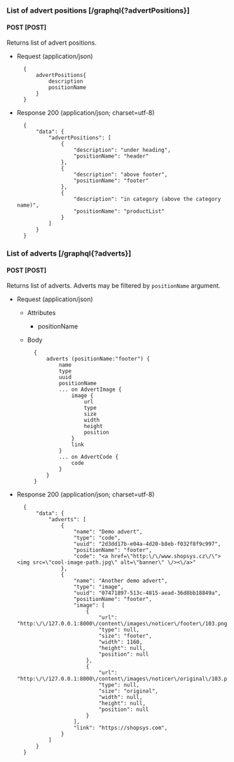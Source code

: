 ### List of advert positions [/graphql{?advertPositions}]

#### POST [POST]

Returns list of advert positions.

- Request (application/json)

        {
            advertPositions{
                description
                positionName
            }
        }


- Response 200 (application/json; charset=utf-8)

        {
            "data": {
                "advertPositions": [
                    {
                        "description": "under heading",
                        "positionName": "header"
                    },
                    {
                        "description": "above footer",
                        "positionName": "footer"
                    },
                    {
                        "description": "in category (above the category name)",
                        "positionName": "productList"
                    }
                ]
            }
        }

### List of adverts [/graphql{?adverts}]

#### POST [POST]

Returns list of adverts.
Adverts may be filtered by `positionName` argument.

- Request (application/json)

    - Attributes

        - positionName

    - Body

            {
                adverts (positionName:"footer") {
                    name
                    type
                    uuid
                    positionName
                    ... on AdvertImage {
                        image {
                            url
                            type
                            size
                            width
                            height
                            position
                        }
                        link
                    }
                    ... on AdvertCode {
                        code
                    }
                }
            }

- Response 200 (application/json; charset=utf-8)

        {
            "data": {
                "adverts": [
                    {
                        "name": "Demo advert",
                        "type": "code",
                        "uuid": "2d3dd17b-e04a-4d20-b8eb-f032f8f9c997",
                        "positionName": "footer",
                        "code": "<a href=\"http:\/\/www.shopsys.cz\/\"><img src=\"cool-image-path.jpg\" alt=\"banner\" \/><\/a>"
                    },
                    {
                        "name": "Another demo advert",
                        "type": "image",
                        "uuid": "07471897-513c-4815-aead-36d8bb18849a",
                        "positionName": "footer",
                        "image": [
                            {
                                "url": "http:\/\/127.0.0.1:8000\/content\/images\/noticer\/footer\/103.png",
                                "type": null,
                                "size": "footer",
                                "width": 1160,
                                "height": null,
                                "position": null
                            },
                            {
                                "url": "http:\/\/127.0.0.1:8000\/content\/images\/noticer\/original\/103.png",
                                "type": null,
                                "size": "original",
                                "width": null,
                                "height": null,
                                "position": null
                            }
                        ],
                        "link": "https://shopsys.com",
                    }
                ]
            }
        }
